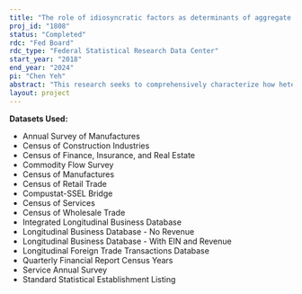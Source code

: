 ```yaml
---
title: "The role of idiosyncratic factors as determinants of aggregate outcomes"
proj_id: "1808"
status: "Completed"
rdc: "Fed Board"
rdc_type: "Federal Statistical Research Data Center"
start_year: "2018"
end_year: "2024"
pi: "Chen Yeh"
abstract: "This research seeks to comprehensively characterize how heterogeneity and idiosyncratic shocks at the firm and regional levels affect aggregate outcomes. Specifically, we are interested in describing how microeconomic forces shape aggregate outcomes through the dynamic behavior of firms. Recent contributions have shown that macroeconomic outcomes are disproportionately affected by specific categories of firms and/or regions. However, aggregate data masks this rich level of heterogeneity. Thus, we use microdata from the Economic Censuses, Longitudinal Business Database, Standard Statistical Establishment List, and Annual Survey of Manufactures to uncover the heterogeneity in aggregate outcomes at the firm and regional level, and to demonstrate its importance for the aggregate economy. In particular, we will document the extent of heterogeneity across plants and firms, and locations in the U.S. economy along several dimensions, including firm creation and growth, and produce several statistical estimates of the contribution of firm- and location-specific factors to the business cycle, labor market fluctuations, secular trends in market power, and business dynamism."
layout: project
---
```


**Datasets Used:**

  - Annual Survey of Manufactures 
  - Census of Construction Industries 
  - Census of Finance, Insurance, and Real Estate 
  - Commodity Flow Survey 
  - Census of Manufactures 
  - Census of Retail Trade 
  - Compustat-SSEL Bridge 
  - Census of Services 
  - Census of Wholesale Trade 
  - Integrated Longitudinal Business Database 
  - Longitudinal Business Database - No Revenue 
  - Longitudinal Business Database - With EIN and Revenue 
  - Longitudinal Foreign Trade Transactions Database 
  - Quarterly Financial Report Census Years 
  - Service Annual Survey 
  - Standard Statistical Establishment Listing 


